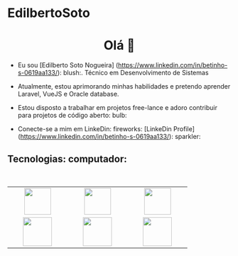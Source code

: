 # EdilbertoSoto

<h1 align = "center"> Olá 👋 </h1>


* Eu sou [Edilberto Soto Nogueira] (https://www.linkedin.com/in/betinho-s-0619aa133/): blush:. Técnico em Desenvolvimento de Sistemas

* Atualmente, estou aprimorando minhas habilidades e pretendo aprender Laravel, VueJS e Oracle database.

* Estou disposto a trabalhar em projetos free-lance e adoro contribuir para projetos de código aberto: bulb:

* Conecte-se a mim em LinkeDin: fireworks: [LinkeDin Profile] (https://www.linkedin.com/in/betinho-s-0619aa133/): sparkler:


## Tecnologias: computador:

<br>
<table>
<tbody>
 <tr>
<td align = "center" width = "20%">
<span><b><center></center></b> </span> 
<img height = 60px src = "https://cdn.pixabay.com/photo/2017/08/05/11/16/logo-2582748_1280.png"> 
</td>

<td align = "center" width = "20%">
<span><b><center></center></b> </span> 
<img height = 60px src = "https://cdn.pixabay.com/photo/2017/08/05/11/16/logo-2582747_640.png"> 
</td>

<td align = "center" width = "20%">
<span><b><center></center></b> </span> 
<img height = 60px src = "https://getbootstrap.com/docs/5.0/assets/brand/bootstrap-social-logo.png"> 
</td>
</tr>

<tr>
<td align = "center" width = "20%">
<span><b><center></center></b> </span> 
<img height = 65px src = "https://upload.wikimedia.org/wikipedia/commons/thumb/9/99/Unofficial_JavaScript_logo_2.svg/1024px-Unofficial_JavaScript_logo_2.svg.png"> 
</td>

<td align = "center" width = "20%">
<span><b><center></center></b> </span> 
<img height = 65px src = "https://git-scm.com/images/logos/downloads/Git-Logo-2Color.png"> 
</td>

<td align = "center" width = "20%">
<span><b><center></center></b> </span> 
<img height = 65px src = "https://i0.wp.com/www.complexsql.com/wp-content/uploads/2017/01/sql-logo.jpg?ssl=1"> 
</td>
</tr>

</tbody>
</table>

